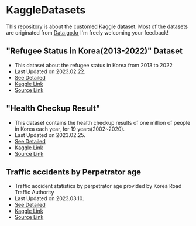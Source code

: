 # KaggleDatasets
This repository is about the customed Kaggle dataset.
Most of the datasets are originated from [Data.go.kr](https://www.data.go.kr/index.do)
I'm freely welcoming your feedback!

## "Refugee Status in Korea(2013-2022)" Dataset
- This dataset about the refugee status in Korea from 2013 to 2022
- Last Updated on 2023.02.22.
- [See Detailed](https://github.com/hongseoi/KaggleDatasets/tree/main/Refugee%20Status%20at%20Korea(2013-2022))
- [Kaggle Link](https://www.kaggle.com/datasets/hongseoi/refugee-status-at-korea2013-2022)
- [Source Link](https://www.data.go.kr/data/15112444/fileData.do)

## "Health Checkup Result"
- This dataset contains the health checkup results of one million of people in Korea each year, for 19 years(2002~2020).
- Last Updated on 2023.02.25.
- [See Detailed](https://github.com/hongseoi/KaggleDatasets/tree/main/Health%20Checkup%20Result)
- [Kaggle Link](https://www.kaggle.com/datasets/hongseoi/health-checkup-result)
- [Source Link](https://www.data.go.kr/data/15007122/fileData.do#tab-layer-file)

## Traffic accidents by Perpetrator age
- Traffic accident statistics by perpetrator age provided by Korea Road Traffic Authority
- Last Updated on 2023.03.10.
- [See Detailed](https://github.com/hongseoi/KaggleDatasets/tree/main/Traffic%20accidents%20by%20Perpetrator%20age)
- [Kaggle Link](https://www.kaggle.com/datasets/hongseoi/traffic-accidents-by-perpetrator-age)
- [Source Link](https://www.data.go.kr/tcs/dss/selectFileDataDetailView.do?publicDataPk=15070183#/layer_data_infomation)